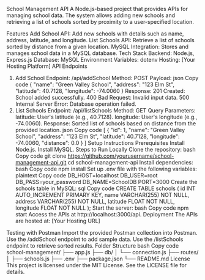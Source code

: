 School Management API
A Node.js-based project that provides APIs for managing school data. The system allows adding new schools and retrieving a list of schools sorted by proximity to a user-specified location.

Features
Add School API: Add new schools with details such as name, address, latitude, and longitude.
List Schools API: Retrieve a list of schools sorted by distance from a given location.
MySQL Integration: Stores and manages school data in a MySQL database.
Tech Stack
Backend: Node.js, Express.js
Database: MySQL
Environment Variables: dotenv
Hosting: [Your Hosting Platform]
API Endpoints
1. Add School
Endpoint: /api/addSchool
Method: POST
Payload:
json
Copy code
{
  "name": "Green Valley School",
  "address": "123 Elm St",
  "latitude": 40.7128,
  "longitude": -74.0060
}
Response:
201 Created: School added successfully.
400 Bad Request: Invalid input data.
500 Internal Server Error: Database operation failed.
2. List Schools
Endpoint: /api/listSchools
Method: GET
Query Parameters:
latitude: User's latitude (e.g., 40.7128).
longitude: User's longitude (e.g., -74.0060).
Response: Sorted list of schools based on distance from the provided location.
json
Copy code
[
  {
    "id": 1,
    "name": "Green Valley School",
    "address": "123 Elm St",
    "latitude": 40.7128,
    "longitude": -74.0060,
    "distance": 0.0
  }
]
Setup Instructions
Prerequisites
Install Node.js.
Install MySQL.
Steps to Run Locally
Clone the repository:
bash
Copy code
git clone https://github.com/yourusername/school-management-api.git
cd school-management-api
Install dependencies:
bash
Copy code
npm install
Set up .env file with the following variables:
plaintext
Copy code
DB_HOST=localhost
DB_USER=root
DB_PASS=your_password
DB_NAME=SchoolDB
PORT=3000
Create the schools table in MySQL:
sql
Copy code
CREATE TABLE schools (
    id INT AUTO_INCREMENT PRIMARY KEY,
    name VARCHAR(255) NOT NULL,
    address VARCHAR(255) NOT NULL,
    latitude FLOAT NOT NULL,
    longitude FLOAT NOT NULL
);
Start the server:
bash
Copy code
npm start
Access the APIs at http://localhost:3000/api.
Deployment
The APIs are hosted at: [Your Hosting URL]

Testing with Postman
Import the provided Postman collection into Postman.
Use the /addSchool endpoint to add sample data.
Use the /listSchools endpoint to retrieve sorted results.
Folder Structure
bash
Copy code
school-management/
├── app.js
├── db/
│   └── connection.js
├── routes/
│   ├── schools.js
├── .env
├── package.json
└── README.md
License
This project is licensed under the MIT License. See the LICENSE file for details.

